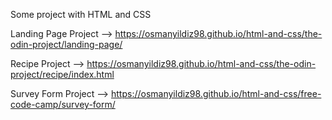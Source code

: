 Some project with HTML and CSS

Landing Page Project --> https://osmanyildiz98.github.io/html-and-css/the-odin-project/landing-page/

Recipe Project --> https://osmanyildiz98.github.io/html-and-css/the-odin-project/recipe/index.html

Survey Form Project --> https://osmanyildiz98.github.io/html-and-css/free-code-camp/survey-form/
